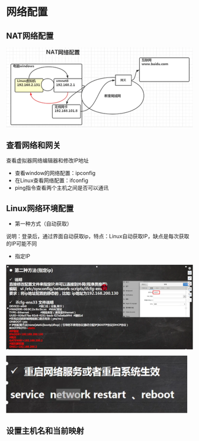 # 网络配置

## NAT网络配置

![1646725677272](img/1646725677272.png)

## 查看网络和网关

查看虚拟器网络编辑器和修改IP地址

* 查看window的网络配置：ipconfig
* 在Linux查看网络配置：ifconfig
* ping指令查看两个主机之间是否可以通讯

## Linux网络环境配置

*  第一种方式（自动获取）

说明：登录后，通过界面自动获取ip，特点：Linux自动获取IP，缺点是每次获取的IP可能不同

* 指定IP

![1646726180587](img/1646726180587.png)

![1646726621509](img/1646726621509.png)

## 设置主机名和当前映射

